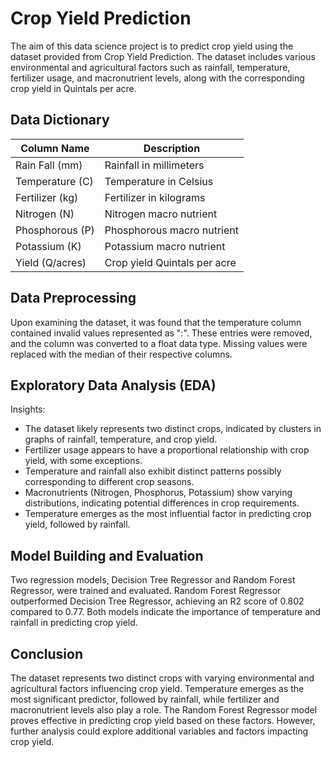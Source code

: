 # Crop Yield Prediction

The aim of this data science project is to predict crop yield using the dataset provided from Crop Yield Prediction. The dataset includes various environmental and agricultural factors such as rainfall, temperature, fertilizer usage, and macronutrient levels, along with the corresponding crop yield in Quintals per acre.

## Data Dictionary

| Column Name     | Description                      |
|-----------------|----------------------------------|
| Rain Fall (mm)  | Rainfall in millimeters          |
| Temperature (C) | Temperature in Celsius           |
| Fertilizer (kg) | Fertilizer in kilograms          |
| Nitrogen (N)    | Nitrogen macro nutrient          |
| Phosphorous (P) | Phosphorous macro nutrient       |
| Potassium (K)   | Potassium macro nutrient         |
| Yield (Q/acres) | Crop yield Quintals per acre     |

## Data Preprocessing

Upon examining the dataset, it was found that the temperature column contained invalid values represented as ":". These entries were removed, and the column was converted to a float data type. Missing values were replaced with the median of their respective columns.

## Exploratory Data Analysis (EDA)
Insights:
- The dataset likely represents two distinct crops, indicated by clusters in graphs of rainfall, temperature, and crop yield.
- Fertilizer usage appears to have a proportional relationship with crop yield, with some exceptions.
- Temperature and rainfall also exhibit distinct patterns possibly corresponding to different crop seasons.
- Macronutrients (Nitrogen, Phosphorus, Potassium) show varying distributions, indicating potential differences in crop requirements.
- Temperature emerges as the most influential factor in predicting crop yield, followed by rainfall.

## Model Building and Evaluation

Two regression models, Decision Tree Regressor and Random Forest Regressor, were trained and evaluated. Random Forest Regressor outperformed Decision Tree Regressor, achieving an R2 score of 0.802 compared to 0.77. Both models indicate the importance of temperature and rainfall in predicting crop yield.

## Conclusion

The dataset represents two distinct crops with varying environmental and agricultural factors influencing crop yield. Temperature emerges as the most significant predictor, followed by rainfall, while fertilizer and macronutrient levels also play a role. The Random Forest Regressor model proves effective in predicting crop yield based on these factors. However, further analysis could explore additional variables and factors impacting crop yield.
